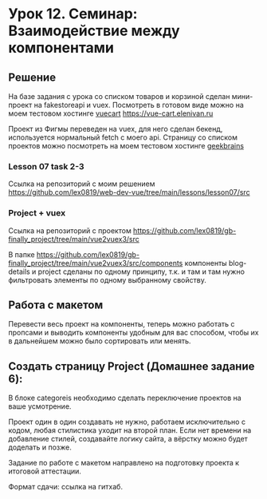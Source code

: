 # Урок 12. Семинар: Взаимодействие между компонентами

## Решение

На базе задания с урока со списком товаров и корзиной сделан мини-проект на fakestoreapi и vuex.
Посмотреть в готовом виде можно на моем тестовом хостинге [vuecart]('https://vue-cart.elenivan.ru') https://vue-cart.elenivan.ru

Проект из Фигмы переведен на vuex, для него сделан бекенд, используется нормальный fetch с моего api.
Страницу со списком проектов можно посмотреть на моем тестовом хостинге [geekbrains](https://geekbrains.elenivan.ru)

### Lesson 07 task 2-3

Ссылка на репозиторий с моим решением
https://github.com/lex0819/web-dev-vue/tree/main/lessons/lesson07/src

### Project + vuex

Ссылка на репозиторий с проектом
https://github.com/lex0819/gb-finally_project/tree/main/vue2vuex3/src

В папке https://github.com/lex0819/gb-finally_project/tree/main/vue2vuex3/src/components
компоненты blog-details и project сделаны по одному принципу, т.к. и там и там нужно фильтровать элементы по одному выбранному свойству.

## Работа с макетом

Перевести весь проект на компоненты, теперь можно работать с пропсами и выводить компоненты удобным для вас способом, чтобы их в дальнейшем можно было сортировать или менять.

## Создать страницу Project (Домашнее задание 6):

В блоке categoreis необходимо сделать переключение проектов на ваше усмотрение.

Проект один в один создавать не нужно, работаем исключительно с кодом, любая стилистика уходит на второй план. Если нет времени на добавление стилей, создавайте логику сайта, а вёрстку можно будет доделать и позже.

Задание по работе с макетом направлено на подготовку проекта к итоговой аттестации.

Формат сдачи: ссылка на гитхаб.
